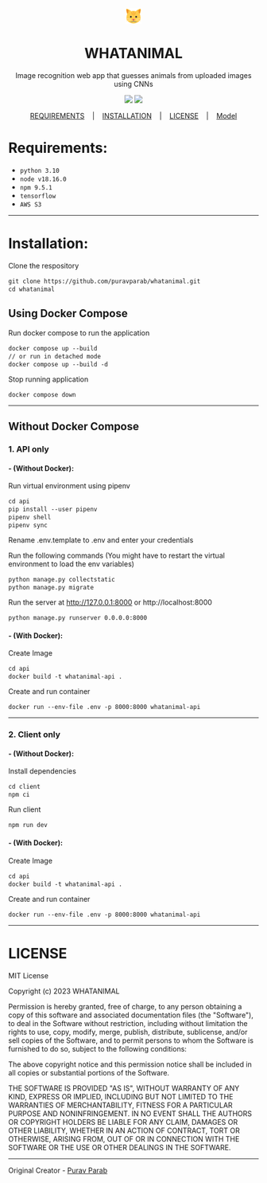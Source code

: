 <p align="center">
	<img src="https://github.com/puravparab/whatanimal/blob/82e5081aef808f121e9ee56a369da2bd803d20d1/public/static/favicon-32x32.png"/>
</p>

<p align="center">
	<h1 align="center">
		WHATANIMAL
	</h1>
	<p align="center">
		Image recognition web app that guesses animals from uploaded images using CNNs
	</p
</p>

<p align="center">
	<a target="_blank" href="https://www.python.org/downloads/" title="Python version"><img src="https://img.shields.io/badge/python-%3E=_3.10-green.svg"></a>
	<a target="_blank" href="LICENSE" title="License: MIT"><img src="https://img.shields.io/badge/License-MIT-blue.svg"></a>
</p>

<p align="center">
	<a href="#Requirements">REQUIREMENTS</a>
	&nbsp;&nbsp;&nbsp;|&nbsp;&nbsp;&nbsp;
	<a href="#Installation">INSTALLATION</a>
	&nbsp;&nbsp;&nbsp;|&nbsp;&nbsp;&nbsp;
	<a href="#License">LICENSE</a>
	&nbsp;&nbsp;&nbsp;|&nbsp;&nbsp;&nbsp;
	<a href="https://github.com/puravparab/animal_classifier">Model</a>
</p>

# Requirements:

- `python 3.10`
- `node v18.16.0`
- `npm 9.5.1`
- `tensorflow`
- `AWS S3`

---

# Installation:

Clone the respository
```
git clone https://github.com/puravparab/whatanimal.git
cd whatanimal
```

## Using Docker Compose
Run docker compose to run the application
```
docker compose up --build
// or run in detached mode
docker compose up --build -d
```
Stop running application
```
docker compose down
```

---

## Without Docker Compose

### 1. API only
#### - (Without Docker):

Run virtual environment using pipenv
```
cd api
pip install --user pipenv
pipenv shell
pipenv sync
```
Rename .env.template to .env and enter your credentials

Run the following commands
(You might have to restart the virtual environment to load the env variables)
```
python manage.py collectstatic
python manage.py migrate
```
Run the server at http://127.0.0.1:8000 or http://localhost:8000
```
python manage.py runserver 0.0.0.0:8000
```

#### - (With Docker):

Create Image
```
cd api
docker build -t whatanimal-api .
```
Create and run container
```
docker run --env-file .env -p 8000:8000 whatanimal-api
```

---

### 2. Client only
#### - (Without Docker):

Install dependencies
```
cd client
npm ci
```
Run client
```
npm run dev
```

#### - (With Docker):

Create Image
```
cd api
docker build -t whatanimal-api .
```
Create and run container
```
docker run --env-file .env -p 8000:8000 whatanimal-api
```


---

# LICENSE

MIT License

Copyright (c) 2023 WHATANIMAL

Permission is hereby granted, free of charge, to any person obtaining a copy
of this software and associated documentation files (the "Software"), to deal
in the Software without restriction, including without limitation the rights
to use, copy, modify, merge, publish, distribute, sublicense, and/or sell
copies of the Software, and to permit persons to whom the Software is
furnished to do so, subject to the following conditions:

The above copyright notice and this permission notice shall be included in all
copies or substantial portions of the Software.

THE SOFTWARE IS PROVIDED "AS IS", WITHOUT WARRANTY OF ANY KIND, EXPRESS OR
IMPLIED, INCLUDING BUT NOT LIMITED TO THE WARRANTIES OF MERCHANTABILITY,
FITNESS FOR A PARTICULAR PURPOSE AND NONINFRINGEMENT. IN NO EVENT SHALL THE
AUTHORS OR COPYRIGHT HOLDERS BE LIABLE FOR ANY CLAIM, DAMAGES OR OTHER
LIABILITY, WHETHER IN AN ACTION OF CONTRACT, TORT OR OTHERWISE, ARISING FROM,
OUT OF OR IN CONNECTION WITH THE SOFTWARE OR THE USE OR OTHER DEALINGS IN THE
SOFTWARE.

---

Original Creator - [Purav Parab](https://github.com/puravparab)